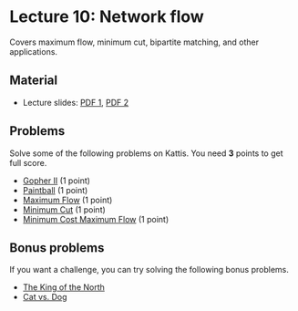 # Lecture 10: Network flow

Covers maximum flow, minimum cut, bipartite matching, and other applications.

<h2>Material</h2>
<ul>
	<li>Lecture slides: <a href="http://www.cs.princeton.edu/~wayne/kleinberg-tardos/pdf/07NetworkFlowI.pdf">PDF 1</a>, <a href="http://www.cs.princeton.edu/~wayne/kleinberg-tardos/pdf/07NetworkFlowII.pdf">PDF 2</a></li>
</ul>
<h2>Problems</h2>
Solve some of the following problems on Kattis. You need <b>3</b> points to get full score.
<ul>
	<li><a href="https://open.kattis.com/problems/gopher2">Gopher II</a> (1 point)</li>
	<li><a href="https://open.kattis.com/problems/paintball">Paintball</a> (1 point)</li>
	<li><a href="https://open.kattis.com/problems/maxflow">Maximum Flow</a> (1 point)</li>
	<li><a href="https://open.kattis.com/problems/mincut">Minimum Cut</a> (1 point)</li>
	<li><a href="https://open.kattis.com/problems/mincostmaxflow">Minimum Cost Maximum Flow</a> (1 point)</li>
</ul>
<h2>Bonus problems</h2>
If you want a challenge, you can try solving the following bonus problems.
<ul>
	<li><a href="https://open.kattis.com/problems/thekingofthenorth">The King of the North</a></li>
	<li><a href="https://open.kattis.com/problems/catvsdog">Cat vs. Dog</a></li>
</ul>
